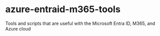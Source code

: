 # azure-entraid-m365-tools
Tools and scripts that are useful with the Microsoft Entra ID, M365, and Azure cloud
